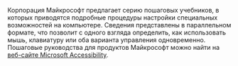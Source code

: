 Корпорация Майкрософт предлагает серию пошаговых учебников, в которых приводятся подробные процедуры настройки специальных возможностей на компьютере. Сведения представлены в параллельном формате, что позволит с одного взгляда определить, как использовать мышь, клавиатуру или оба варианта управления одновременно. Пошаговые руководства для продуктов Майкрософт можно найти на [веб-сайте Microsoft Accessibility](http://go.microsoft.com/fwlink/?LinkId=8431).